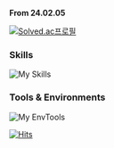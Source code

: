 **From 24.02.05**

[![Solved.ac프로필](http://mazassumnida.wtf/api/v2/generate_badge?boj=thinker99)](https://solved.ac/thinker99)



### Skills
![My Skills](https://skillicons.dev/icons?i=c,python,aws)

### Tools & Environments
![My EnvTools](https://skillicons.dev/icons?i=vim,clion,pycharm,debian)


[![Hits](https://hits.seeyoufarm.com/api/count/incr/badge.svg?url=https%3A%2F%2Fgithub.com%2Fkitsune03k&count_bg=%23FF0000&title_bg=%23EEEEEE&icon=&icon_color=%23FFFFFF&title=hits&edge_flat=false)](https://hits.seeyoufarm.com)

